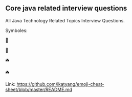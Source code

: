 ## Core java related interview questions
All Java Technology Related Topics Interview Questions.

Symboles:

 🦀
 
 :crab:
 
 ☘️
 
 :shamrock:
 
 Link: https://github.com/ikatyang/emoji-cheat-sheet/blob/master/README.md
